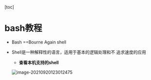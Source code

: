 [toc]

# bash教程

- Bash ==Bourne Again shell

- Shell是一种解释性的语言，适用于基本的逻辑处理和不 追求速度的应用

  - **查看本机支持的shell**

  ![image-20210920123012475](/Users/chenjie/Desktop/Markdown/image-20210920123012475.png)

